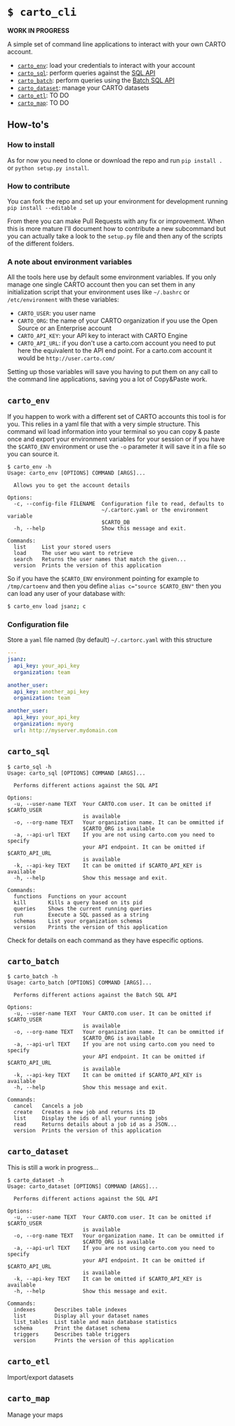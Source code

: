 `$ carto_cli`
=========================

**WORK IN PROGRESS**

A simple set of command line applications to interact with your own CARTO account.


* [`carto_env`](#carto_env): load your credentials to interact with your account
* [`carto_sql`](#carto_sql): perform queries against the [SQL API](https://carto.com/docs/carto-engine/sql-api/)
* [`carto_batch`](#carto_batch): perform queries using the [Batch SQL API](https://carto.com/docs/carto-engine/sql-api/batch-queries)
* [`carto_dataset`](#carto_dataset): manage your CARTO datasets
* [`carto_etl`](#carto_etl): TO DO
* [`carto_map`](#carto_map): TO DO

## How-to's

### How to install

As for now you need to clone or download the repo and run `pip install .` or `python setup.py install`.

### How to contribute

You can fork the repo and set up your environment for development running `pip install --editable .`

From there you can make Pull Requests with any fix or improvement. When this is more mature I'll document how to contribute a new subcommand but you can actually take a look to the `setup.py` file and then any of the scripts of the different folders.

### A note about environment variables

All the tools here use by default some environment variables. If you only manage one single CARTO account then you can set them in any initialization script that your environment uses like `~/.bashrc` or `/etc/environment` with these variables:

 - `CARTO_USER`: you user name
 - `CARTO_ORG`: the name of your CARTO organization if you use the Open Source or an Enterprise account
 - `CARTO_API_KEY`: your API key to interact with CARTO Engine
 - `CARTO_API_URL`: if you don't use a carto.com account you need to put here the equivalent to the API end point. For a carto.com account it would be `http://user.carto.com/`

Setting up those variables will save you having to put them on any call to the command line applications, saving you a lot of Copy&Paste work.

## `carto_env`

If you happen to work with a different set of CARTO accounts this tool is for you. This relies in a yaml file that with a very simple structure. This command wil load information into your terminal so you can copy & paste once and export your environment variables for your session or if you have the `$CARTO_ENV` environment or use the `-o` parameter it will save it in a file so you can source it.

```
$ carto_env -h
Usage: carto_env [OPTIONS] COMMAND [ARGS]...

  Allows you to get the account details

Options:
  -c, --config-file FILENAME  Configuration file to read, defaults to
                              ~/.cartorc.yaml or the environment variable
                              $CARTO_DB
  -h, --help                  Show this message and exit.

Commands:
  list     List your stored users
  load     The user wou want to retrieve
  search   Returns the user names that match the given...
  version  Prints the version of this application
```

So if you have the `$CARTO_ENV` environment pointing for example to `/tmp/cartoenv` and then you define `alias c="source $CARTO_ENV"` then you can load any user of your database with:

```bash
$ carto_env load jsanz; c
```

### Configuration file

Store a `yaml` file named (by default) `~/.cartorc.yaml` with this structure

```yaml
---
jsanz:
  api_key: your_api_key
  organization: team

another_user:
  api_key: another_api_key
  organization: team

another_user:
  api_key: your_api_key
  organization: myorg
  url: http://myserver.mydomain.com
```

## `carto_sql`

```
$ carto_sql -h
Usage: carto_sql [OPTIONS] COMMAND [ARGS]...

  Performs different actions against the SQL API

Options:
  -u, --user-name TEXT  Your CARTO.com user. It can be omitted if $CARTO_USER
                        is available
  -o, --org-name TEXT   Your organization name. It can be ommitted if
                        $CARTO_ORG is available
  -a, --api-url TEXT    If you are not using carto.com you need to specify
                        your API endpoint. It can be omitted if $CARTO_API_URL
                        is available
  -k, --api-key TEXT    It can be omitted if $CARTO_API_KEY is available
  -h, --help            Show this message and exit.

Commands:
  functions  Functions on your account
  kill       Kills a query based on its pid
  queries    Shows the current running queries
  run        Execute a SQL passed as a string
  schemas    List your organization schemas
  version    Prints the version of this application
```

Check for details on each command as they have especific options.

## `carto_batch`

```
$ carto_batch -h
Usage: carto_batch [OPTIONS] COMMAND [ARGS]...

  Performs different actions against the Batch SQL API

Options:
  -u, --user-name TEXT  Your CARTO.com user. It can be omitted if $CARTO_USER
                        is available
  -o, --org-name TEXT   Your organization name. It can be ommitted if
                        $CARTO_ORG is available
  -a, --api-url TEXT    If you are not using carto.com you need to specify
                        your API endpoint. It can be omitted if $CARTO_API_URL
                        is available
  -k, --api-key TEXT    It can be omitted if $CARTO_API_KEY is available
  -h, --help            Show this message and exit.

Commands:
  cancel   Cancels a job
  create   Creates a new job and returns its ID
  list     Display the ids of all your running jobs
  read     Returns details about a job id as a JSON...
  version  Prints the version of this application
```

## `carto_dataset`

This is still a work in progress...

```
$ carto_dataset -h
Usage: carto_dataset [OPTIONS] COMMAND [ARGS]...

  Performs different actions against the SQL API

Options:
  -u, --user-name TEXT  Your CARTO.com user. It can be omitted if $CARTO_USER
                        is available
  -o, --org-name TEXT   Your organization name. It can be ommitted if
                        $CARTO_ORG is available
  -a, --api-url TEXT    If you are not using carto.com you need to specify
                        your API endpoint. It can be omitted if $CARTO_API_URL
                        is available
  -k, --api-key TEXT    It can be omitted if $CARTO_API_KEY is available
  -h, --help            Show this message and exit.

Commands:
  indexes      Describes table indexes
  list         Display all your dataset names
  list_tables  List table and main database statistics
  schema       Print the dataset schema
  triggers     Describes table triggers
  version      Prints the version of this application
```


## `carto_etl`

Import/export datasets

## `carto_map`

Manage your maps